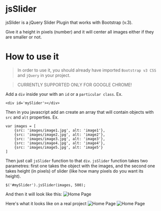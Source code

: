 # jsSlider
jsSlider is a jQuery Slider Plugin that works with Bootstrap (v.3).

Give it a height in pixels (number) and it will center all images either if they are smaller or not.

# How to use it
> In order to use it, you should already have imported `Bootstrap v3 CSS` and `jQuery` in your project.

> CURRENTLY SUPPORTED ONLY FOR GOOGLE CHROME!

Add a `div` inside your with an `id` or a `particular class`. Ex. 
```
<div id='mySlider'></div>
```

Then in you javascript add an create an array that will contain objects with `src` and `alt` properties. Ex.
```
var images = [
    {src: 'images/image1.jpg', alt: 'image1'},
    {src: 'images/image2.jpg', alt: 'image2'},
    {src: 'images/image3.jpg', alt: 'image3'},
    {src: 'images/image4.jpg', alt: 'image4'},  
    {src: 'images/image5.jpg', alt: 'image5'}
]
```

Then just call `jsSlider` function to that `div`. `jsSlider` function takes two parametres: first one takes the object with the images, and the second one takes height (in pixels) of slider (like how many pixels do you want its height).
```
$('#mySlider').jsSlider(images, 500);
```

And then it will look like this:
![Home Page](https://image.ibb.co/fv45up/image1.jpg)


Here's what it looks like on a real project
![Home Page](https://image.ibb.co/mnXm0U/image2.jpg)
![Home Page](https://image.ibb.co/epKAS9/image3.jpg)
